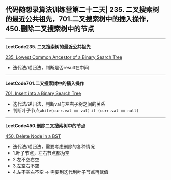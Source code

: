 ## **代码随想录算法训练营第二十二天| 235. 二叉搜索树的最近公共祖先，701.二叉搜索树中的插入操作，450.删除二叉搜索树中的节点**
<hr/>

**LeetCode235. 二叉搜索树的最近公共祖先**

[235. Lowest Common Ancestor of a Binary Search Tree](https://leetcode.cn/problems/lowest-common-ancestor-of-a-binary-search-tree/description/)

- 迭代法/递归法，判断是否result在中间

<hr/>

**LeetCode701.二叉搜索树中的插入操作**

[701. Insert into a Binary Search Tree](https://leetcode.cn/problems/insert-into-a-binary-search-tree/description/)

- 迭代法/递归法，判断val与左右子树之间的关系
- 判断叶子节点`while(curr.val == val)` `if (curr.val == null)`

<hr/>

**LeetCode450.删除二叉搜索树中的节点**

[450. Delete Node in a BST](https://leetcode.cn/problems/delete-node-in-a-bst/description/)

- 迭代法/递归法，需要考虑删除的各种情况
- 1.叶子节点，左右节点都为空
- 2.左不空右空
- 3.左空右不空
- 4.左不空右不空 -> 需要到迭代到叶子节点再赋值

